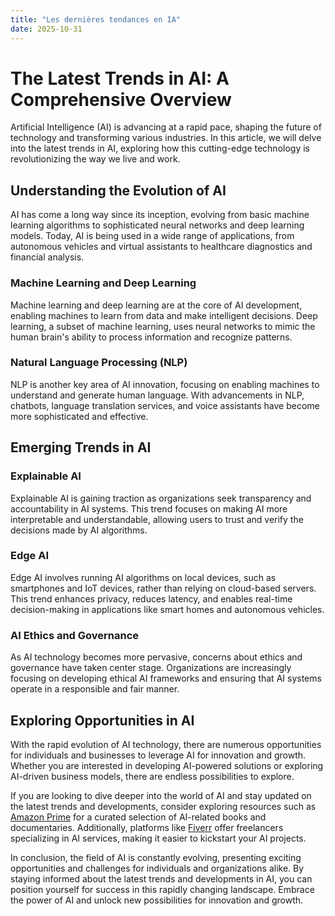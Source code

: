 ```yaml
---
title: "Les dernières tendances en IA"
date: 2025-10-31
---
```


# The Latest Trends in AI: A Comprehensive Overview

Artificial Intelligence (AI) is advancing at a rapid pace, shaping the future of technology and transforming various industries. In this article, we will delve into the latest trends in AI, exploring how this cutting-edge technology is revolutionizing the way we live and work.

## Understanding the Evolution of AI

AI has come a long way since its inception, evolving from basic machine learning algorithms to sophisticated neural networks and deep learning models. Today, AI is being used in a wide range of applications, from autonomous vehicles and virtual assistants to healthcare diagnostics and financial analysis.

### Machine Learning and Deep Learning

Machine learning and deep learning are at the core of AI development, enabling machines to learn from data and make intelligent decisions. Deep learning, a subset of machine learning, uses neural networks to mimic the human brain's ability to process information and recognize patterns.

### Natural Language Processing (NLP)

NLP is another key area of AI innovation, focusing on enabling machines to understand and generate human language. With advancements in NLP, chatbots, language translation services, and voice assistants have become more sophisticated and effective.

## Emerging Trends in AI

### Explainable AI

Explainable AI is gaining traction as organizations seek transparency and accountability in AI systems. This trend focuses on making AI more interpretable and understandable, allowing users to trust and verify the decisions made by AI algorithms.

### Edge AI

Edge AI involves running AI algorithms on local devices, such as smartphones and IoT devices, rather than relying on cloud-based servers. This trend enhances privacy, reduces latency, and enables real-time decision-making in applications like smart homes and autonomous vehicles.

### AI Ethics and Governance

As AI technology becomes more pervasive, concerns about ethics and governance have taken center stage. Organizations are increasingly focusing on developing ethical AI frameworks and ensuring that AI systems operate in a responsible and fair manner.

## Exploring Opportunities in AI

With the rapid evolution of AI technology, there are numerous opportunities for individuals and businesses to leverage AI for innovation and growth. Whether you are interested in developing AI-powered solutions or exploring AI-driven business models, there are endless possibilities to explore.

If you are looking to dive deeper into the world of AI and stay updated on the latest trends and developments, consider exploring resources such as [Amazon Prime](https://www.amazon.fr/amazonprime?_encoding=UTF8&primeCampaignId=prime_assoc_ft&tag=zenzen0d-21France) for a curated selection of AI-related books and documentaries. Additionally, platforms like [Fiverr](https://go.fiverr.com/visit/?bta=1071918&brand=fiverrmarketplace) offer freelancers specializing in AI services, making it easier to kickstart your AI projects.

In conclusion, the field of AI is constantly evolving, presenting exciting opportunities and challenges for individuals and organizations alike. By staying informed about the latest trends and developments in AI, you can position yourself for success in this rapidly changing landscape. Embrace the power of AI and unlock new possibilities for innovation and growth.